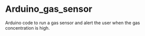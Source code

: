 # Arduino_gas_sensor
Arduino code to run a gas sensor and alert the user when the gas concentration is high. 
